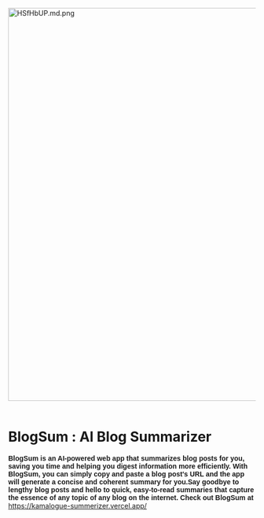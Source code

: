 <!-- Add Google Fonts link in the head section -->
<head>
  <link href="https://fonts.googleapis.com/css?family=Poppins" rel="stylesheet">
</head>

<!-- Add HTML code in the body section -->
<body> 
  
<a href="https://kamalogue-summerizer.vercel.app/"><img src="https://iili.io/HSfXhYJ.md.png" alt="HSfHbUP.md.png" width="800" border="0"></a> <br> <br> <h1><strong>BlogSum : AI Blog Summarizer</strong> </h1>
  <span style="font-family: 'Poppins', sans-serif;"><strong>BlogSum is an AI-powered web app that summarizes blog posts for you, saving you time and helping you digest information more efficiently. With BlogSum, you can simply copy and paste a blog post's URL and the app will generate a concise and coherent summary for you.Say goodbye to lengthy blog posts and hello to quick, easy-to-read summaries that capture the essence of any topic of any blog on the internet. Check out BlogSum at </strong></span> <a href="https://kamalogue-summerizer.vercel.app" style="font-family: 'Poppins', sans-serif;">https://kamalogue-summerizer.vercel.app/</a>
</body>

